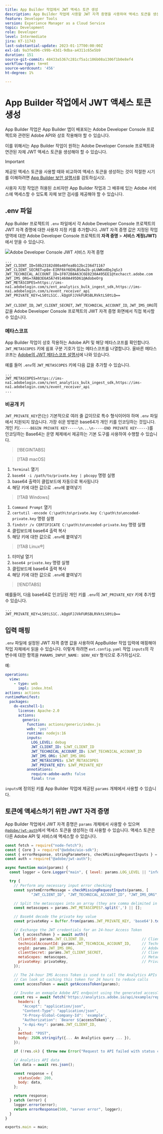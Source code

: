 ```yaml
---
title: App Builder 작업에서 JWT 액세스 토큰 생성
description: App Builder 작업에 사용할 JWT 자격 증명을 사용하여 액세스 토큰을 생성하는 방법을 알아봅니다.
feature: Developer Tools
version: Experience Manager as a Cloud Service
topic: Development
role: Developer
level: Intermediate
jira: KT-11743
last-substantial-update: 2023-01-17T00:00:00Z
exl-id: 9a3fed96-c99b-43d1-9dba-a4311c65e5b9
duration: 151
source-git-commit: 48433a5367c281cf5a1c106b08a1306f1b0e8ef4
workflow-type: tm+mt
source-wordcount: '456'
ht-degree: 1%

---
```


# App Builder 작업에서 JWT 액세스 토큰 생성

App Builder 작업은 App Builder 앱이 배포되는 Adobe Developer Console 프로젝트와 관련된 Adobe API와 상호 작용해야 할 수 있습니다.

이를 위해서는 App Builder 작업이 원하는 Adobe Developer Console 프로젝트와 연관된 자체 JWT 액세스 토큰을 생성해야 할 수 있습니다.

>[!IMPORTANT]
>
> 제공된 액세스 토큰을 사용할 때와 비교하여 액세스 토큰을 생성하는 것이 적절한 시기를 이해하려면 [App Builder 보안 설명서](https://developer.adobe.com/app-builder/docs/guides/security/)를 검토하십시오.
>
> 사용자 지정 작업은 허용된 소비자만 App Builder 작업과 그 배후에 있는 Adobe 서비스에 액세스할 수 있도록 자체 보안 검사를 제공해야 할 수 있습니다.


## .env 파일

App Builder 프로젝트의 `.env` 파일에서 각 Adobe Developer Console 프로젝트의 JWT 자격 증명에 대한 사용자 지정 키를 추가합니다. JWT 자격 증명 값은 지정된 작업 영역에 대한 Adobe Developer Console 프로젝트의 __자격 증명__ > __서비스 계정(JWT)__&#x200B;에서 얻을 수 있습니다.

![Adobe Developer Console JWT 서비스 자격 증명](./assets/jwt-auth/jwt-credentials.png)

```
...
JWT_CLIENT_ID=58b23182d80a40fea8b12bc236d71167
JWT_CLIENT_SECRET=p8e-EIRF6kY6EHLBSdw2b-pLUWKodDqJqSz3
JWT_TECHNICAL_ACCOUNT_ID=1F072B8A63C6E0230A495EE1@techacct.adobe.com
JWT_IMS_ORG=7ABB3E6A5A7491460A495D61@AdobeOrg
JWT_METASCOPES=https://ims-na1.adobelogin.com/s/ent_analytics_bulk_ingest_sdk,https://ims-na1.adobelogin.com/s/event_receiver_api
JWT_PRIVATE_KEY=LS0tLS1C..kQgUFJJVkFURSBLRVktLS0tLQ==
```

`JWT_CLIENT_ID`, `JWT_CLIENT_SECRET`, `JWT_TECHNICAL_ACCOUNT_ID`, `JWT_IMS_ORG`의 값을 Adobe Developer Console 프로젝트의 JWT 자격 증명 화면에서 직접 복사할 수 있습니다.

### 메타스코프

App Builder 작업이 상호 작용하는 Adobe API 및 해당 메타스코프를 확인합니다. `JWT_METASCOPES` 키에 쉼표 구분 기호가 있는 메타스코프를 나열합니다. 올바른 메타스코프는 [Adobe의 JWT 메타스코프 설명서](https://developer.adobe.com/developer-console/docs/guides/authentication/JWT/Scopes/)에 나와 있습니다.


예를 들어 `.env`의 `JWT_METASCOPES` 키에 다음 값을 추가할 수 있습니다.

```
...
JWT_METASCOPES=https://ims-na1.adobelogin.com/s/ent_analytics_bulk_ingest_sdk,https://ims-na1.adobelogin.com/s/event_receiver_api
...
```

### 비공개 키

`JWT_PRIVATE_KEY`은(는) 기본적으로 여러 줄 값이므로 특수 형식이어야 하며 `.env` 파일에서 지원되지 않습니다. 가장 쉬운 방법은 base64가 개인 키를 인코딩하는 것입니다. 개인 키(`-----BEGIN PRIVATE KEY-----\n...\n-----END PRIVATE KEY-----`)를 인코딩하는 Base64는 운영 체제에서 제공하는 기본 도구를 사용하여 수행할 수 있습니다.

>[!BEGINTABS]

>[!TAB macOS]

1. `Terminal` 열기
1. `base64 -i /path/to/private.key | pbcopy` 명령 실행
1. base64 출력이 클립보드에 자동으로 복사됩니다
1. 해당 키에 대한 값으로 `.env`에 붙여넣기

>[!TAB Windows]

1. `Command Prompt` 열기
1. `certutil -encode C:\path\to\private.key C:\path\to\encoded-private.key` 명령 실행
1. `findstr /v CERTIFICATE C:\path\to\encoded-private.key` 명령 실행
1. 클립보드에 base64 출력 복사
1. 해당 키에 대한 값으로 `.env`에 붙여넣기

>[!TAB Linux®]

1. 터미널 열기
1. `base64 private.key` 명령 실행
1. 클립보드에 base64 출력 복사
1. 해당 키에 대한 값으로 `.env`에 붙여넣기

>[!ENDTABS]

예를들어, 다음 base64로 인코딩된 개인 키를 `.env`의 `JWT_PRIVATE_KEY` 키에 추가할 수 있습니다.

```
...
JWT_PRIVATE_KEY=LS0tLS1C..kQgUFJJVkFURSBLRVktLS0tLQ==
```

## 입력 매핑

`.env` 파일에 설정된 JWT 자격 증명 값을 사용하여 AppBuilder 작업 입력에 매핑해야 작업 자체에서 읽을 수 있습니다. 이렇게 하려면 `ext.config.yaml` 작업 `inputs`의 각 변수에 대한 항목을 `PARAMS_INPUT_NAME: $ENV_KEY` 형식으로 추가하십시오.

예:

```yaml
operations:
  view:
    - type: web
      impl: index.html
actions: actions
runtimeManifest:
  packages:
    dx-excshell-1:
      license: Apache-2.0
      actions:
        generic:
          function: actions/generic/index.js
          web: 'yes'
          runtime: nodejs:16
          inputs:
            LOG_LEVEL: debug
            JWT_CLIENT_ID: $JWT_CLIENT_ID
            JWT_TECHNICAL_ACCOUNT_ID: $JWT_TECHNICAL_ACCOUNT_ID
            JWT_IMS_ORG: $JWT_IMS_ORG
            JWT_METASCOPES: $JWT_METASCOPES
            JWT_PRIVATE_KEY: $JWT_PRIVATE_KEY
          annotations:
            require-adobe-auth: false
            final: true
```

`inputs`에 정의된 키를 App Builder 작업에 제공된 `params` 개체에서 사용할 수 있습니다.


## 토큰에 액세스하기 위한 JWT 자격 증명

App Builder 작업에서 JWT 자격 증명은 `params` 개체에서 사용할 수 있으며 [`@adobe/jwt-auth`](https://www.npmjs.com/package/@adobe/jwt-auth)에서 액세스 토큰을 생성하는 데 사용할 수 있습니다. 액세스 토큰은 다른 Adobe API 및 서비스에 액세스할 수 있습니다.

```javascript
const fetch = require("node-fetch");
const { Core } = require("@adobe/aio-sdk");
const { errorResponse, stringParameters, checkMissingRequestInputs } = require("../utils");
const auth = require("@adobe/jwt-auth");

async function main(params) {
  const logger = Core.Logger("main", { level: params.LOG_LEVEL || "info" });

  try {
    // Perform any necessary input error checking
    const systemErrorMessage = checkMissingRequestInputs(params, [
            "JWT_CLIENT_ID", "JWT_TECHNICAL_ACCOUNT_ID", "JWT_IMS_ORG", "JWT_CLIENT_SECRET", "JWT_METASCOPES", "JWT_PRIVATE_KEY"], []);

    // Split the metascopes into an array (they are comma delimited in the .env file)
    const metascopes = params.JWT_METASCOPES?.split(',') || [];

    // Base64 decode the private key value
    const privateKey = Buffer.from(params.JWT_PRIVATE_KEY, 'base64').toString('utf-8');

    // Exchange the JWT credentials for an 24-hour Access Token
    let { accessToken } = await auth({
      clientId: params.JWT_CLIENT_ID,                          // Client Id
      technicalAccountId: params.JWT_TECHNICAL_ACCOUNT_ID,     // Technical Account Id
      orgId: params.JWT_IMS_ORG,                               // Adobe IMS Org Id
      clientSecret: params.JWT_CLIENT_SECRET,                  // Client Secret
      metaScopes: metascopes,                                  // Metadcopes defining level of access the access token should provide
      privateKey: privateKey,                                  // Private Key to sign the JWT
    });

    // The 24-hour IMS Access Token is used to call the Analytics APIs
    // Can look at caching this token for 24 hours to reduce calls
    const accessToken = await getAccessToken(params);

    // Invoke an exmaple Adobe API endpoint using the generated accessToken
    const res = await fetch('https://analytics.adobe.io/api/example/reports', {
      headers: {
        "Accept": "application/json",
        "Content-Type": "application/json",
        "X-Proxy-Global-Company-Id": 'example',
        "Authorization": `Bearer ${accessToken}`,
        "x-Api-Key": params.JWT_CLIENT_ID,
      },
      method: "POST",
      body: JSON.stringify({... An Analytics query ... }),
    });

    if (!res.ok) { throw new Error("Request to API failed with status code " + res.status);}

    // Analytics API data
    let data = await res.json();

    const response = {
      statusCode: 200,
      body: data,
    };

    return response;
  } catch (error) {
    logger.error(error);
    return errorResponse(500, "server error", logger);
  }
}

exports.main = main;
```
